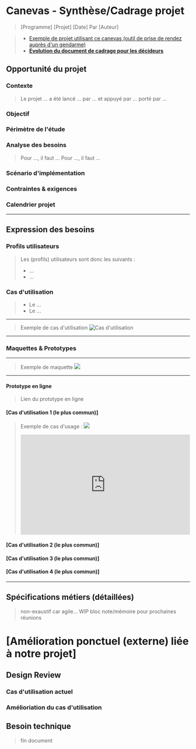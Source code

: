 # Canevas - Synthèse/Cadrage projet

> [Programme]
> [Projet] 
> [Date]
> Par [Auteur]

> * [Exemple de projet utilisant ce canevas (outil de prise de rendez auprès d'un gendarme)](https://pad.etalab.studio/s/Bk7Vz-Q94)
> * [**Evolution du document de cadrage pour les décideurs**](https://pad.numerique-en-commun.fr/s/B1ikrpahQ#)
> 

## Opportunité du projet

### Contexte

> Le projet ... a été lancé ... par ... et appuyé par ... porté par ...

### Objectif



### Périmètre de l'étude


### Analyse des besoins

> Pour ..., il faut ...
> Pour ..., il faut ...

### Scénario d'implémentation


### Contraintes & exigences


### Calendrier projet



----

## Expression des besoins

### Profils utilisateurs

> Les (profils) utilisateurs sont donc les suivants : 
> * ...
> * ...

### Cas d'utilisation


> * Le ...
> * Le ...


----
> Exemple de cas d'utilisation
> ![Cas d'utilisation](https://pad.numerique-en-commun.fr/uploads/upload_95eaca80ec932540eda59a806a3f642e.png)


----


### Maquettes & Prototypes


----
> Exemple de maquette
![](https://pad.numerique-en-commun.fr/uploads/upload_ad1cd1ff60a99710efceb11eba605ef0.png)

----
#### Prototype en ligne

> Lien du prototype en ligne

#### [Cas d'utilisation 1 (le plus commun)]

> Exemple de cas d'usage :
> ![](https://pad.numerique-en-commun.fr/uploads/upload_0f69c0a825036f14f93c65a29ed5c29a.png)
> 
> <div style="padding:59% 0 0 0;position:relative;"><iframe src="https://player.vimeo.com/video/302275556?title=0&byline=0&portrait=0" style="position:absolute;top:0;left:0;width:100%;height:100%;" frameborder="0" webkitallowfullscreen mozallowfullscreen allowfullscreen></iframe></div>

#### [Cas d'utilisation 2 (le plus commun)]

#### [Cas d'utilisation 3 (le plus commun)]

#### [Cas d'utilisation 4 (le plus commun)]


----

## Spécifications métiers (détaillées) 
> non-exaustif car agile... 
> WIP
> bloc note/mémoire pour prochaines réunions
 

# [Amélioration ponctuel (externe) liée à notre projet]

## Design Review

### Cas d'utilisation actuel

### Amélioriation du cas d'utilisation 

## Besoin technique 


> fin document

